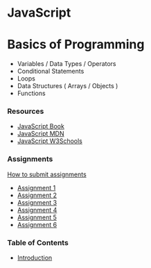 # JavaScript


# Basics of Programming
- Variables / Data Types / Operators
- Conditional Statements
- Loops
- Data Structures ( Arrays / Objects )
- Functions

### Resources
- [JavaScript Book](https://1drv.ms/b/s!AmZJMrBsKhiOh8UDJDRDATZCy9M9VA?e=nbPyH9)
- [JavaScript MDN](https://developer.mozilla.org/en-US/docs/Learn/JavaScript)
- [JavaScript W3Schools](https://www.w3schools.com/js/default.asp)


### Assignments
[How to submit assignments](https://www.youtube.com/watch?v=jXpT8eOzzCM)
 
- [Assignment 1](https://classroom.github.com/a/nnrg5g1k)
- [Assignment 2](https://classroom.github.com/a/ZNd9YJdH)
- [Assignment 3](https://classroom.github.com/a/sGgHW-hB)
- [Assignment 4](https://classroom.github.com/a/dOCXvOdQ)
- [Assignment 5](https://classroom.github.com/a/hXfLTrRl)
- [Assignment 6](https://classroom.github.com/a/ndBDskff)


### Table of Contents
- [Introduction](./docs/introduction.md)